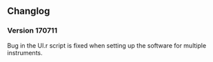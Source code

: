 ## Changlog

### Version 170711

Bug in the UI.r script is fixed when setting up the software for multiple instruments.
